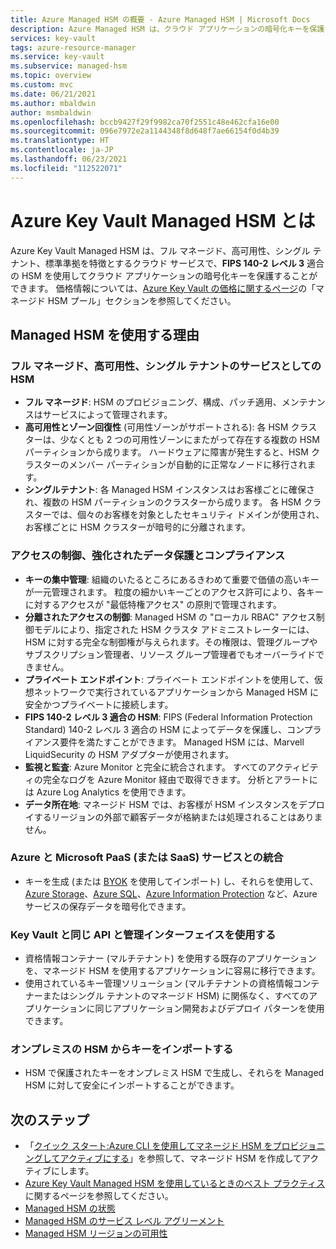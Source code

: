 ```yaml
---
title: Azure Managed HSM の概要 - Azure Managed HSM | Microsoft Docs
description: Azure Managed HSM は、クラウド アプリケーションの暗号化キーを保護するクラウド サービスです。
services: key-vault
tags: azure-resource-manager
ms.service: key-vault
ms.subservice: managed-hsm
ms.topic: overview
ms.custom: mvc
ms.date: 06/21/2021
ms.author: mbaldwin
author: msmbaldwin
ms.openlocfilehash: bccb9427f29f9982ca70f2551c48e462cfa16e00
ms.sourcegitcommit: 096e7972e2a1144348f8d648f7ae66154f0d4b39
ms.translationtype: HT
ms.contentlocale: ja-JP
ms.lasthandoff: 06/23/2021
ms.locfileid: "112522071"
---
```

# <a name="what-is-azure-key-vault-managed-hsm"></a>Azure Key Vault Managed HSM とは

Azure Key Vault Managed HSM は、フル マネージド、高可用性、シングル テナント、標準準拠を特徴とするクラウド サービスで、**FIPS 140-2 レベル 3** 適合の HSM を使用してクラウド アプリケーションの暗号化キーを保護することができます。 価格情報については、[Azure Key Vault の価格に関するページ](https://azure.microsoft.com/pricing/details/key-vault/)の「マネージド HSM プール」セクションを参照してください。 

## <a name="why-use-managed-hsm"></a>Managed HSM を使用する理由

### <a name="fully-managed-highly-available-single-tenant-hsm-as-a-service"></a>フル マネージド、高可用性、シングル テナントのサービスとしての HSM

- **フル マネージド**: HSM のプロビジョニング、構成、パッチ適用、メンテナンスはサービスによって管理されます。 
- **高可用性とゾーン回復性** (可用性ゾーンがサポートされる): 各 HSM クラスターは、少なくとも 2 つの可用性ゾーンにまたがって存在する複数の HSM パーティションから成ります。 ハードウェアに障害が発生すると、HSM クラスターのメンバー パーティションが自動的に正常なノードに移行されます。
- **シングルテナント**: 各 Managed HSM インスタンスはお客様ごとに確保され、複数の HSM パーティションのクラスターから成ります。 各 HSM クラスターでは、個々のお客様を対象としたセキュリティ ドメインが使用され、お客様ごとに HSM クラスターが暗号的に分離されます。


### <a name="access-control-enhanced-data-protection--compliance"></a>アクセスの制御、強化されたデータ保護とコンプライアンス

- **キーの集中管理**: 組織のいたるところにあるきわめて重要で価値の高いキーが一元管理されます。 粒度の細かいキーごとのアクセス許可により、各キーに対するアクセスが "最低特権アクセス" の原則で管理されます。
- **分離されたアクセスの制御**: Managed HSM の "ローカル RBAC" アクセス制御モデルにより、指定された HSM クラスタ アドミニストレーターには、HSM に対する完全な制御権が与えられます。その権限は、管理グループやサブスクリプション管理者、リソース グループ管理者でもオーバーライドできません。
- **プライベート エンドポイント**: プライベート エンドポイントを使用して、仮想ネットワークで実行されているアプリケーションから Managed HSM に安全かつプライベートに接続します。
- **FIPS 140-2 レベル 3 適合の HSM**: FIPS (Federal Information Protection Standard) 140-2 レベル 3 適合の HSM によってデータを保護し、コンプライアンス要件を満たすことができます。 Managed HSM には、Marvell LiquidSecurity の HSM アダプターが使用されます。
- **監視と監査**: Azure Monitor と完全に統合されます。 すべてのアクティビティの完全なログを Azure Monitor 経由で取得できます。 分析とアラートには Azure Log Analytics を使用できます。
- **データ所在地**: マネージド HSM では、お客様が HSM インスタンスをデプロイするリージョンの外部で顧客データが格納または処理されることはありません。

### <a name="integrated-with-azure-and-microsoft-paassaas-services"></a>Azure と Microsoft PaaS (または SaaS) サービスとの統合 

- キーを生成 (または [BYOK](hsm-protected-keys-byok.md) を使用してインポート) し、それらを使用して、[Azure Storage](../../storage/common/customer-managed-keys-overview.md)、[Azure SQL](../../azure-sql/database/transparent-data-encryption-byok-overview.md)、[Azure Information Protection](/azure/information-protection/byok-price-restrictions) など、Azure サービスの保存データを暗号化できます。

### <a name="uses-same-api-and-management-interfaces-as-key-vault"></a>Key Vault と同じ API と管理インターフェイスを使用する

- 資格情報コンテナー (マルチテナント) を使用する既存のアプリケーションを、マネージド HSM を使用するアプリケーションに容易に移行できます。
- 使用されているキー管理ソリューション (マルチテナントの資格情報コンテナーまたはシングル テナントのマネージド HSM) に関係なく、すべてのアプリケーションに同じアプリケーション開発およびデプロイ パターンを使用できます。

### <a name="import-keys-from-your-on-premise-hsms"></a>オンプレミスの HSM からキーをインポートする

- HSM で保護されたキーをオンプレミス HSM で生成し、それらを Managed HSM に対して安全にインポートすることができます。

## <a name="next-steps"></a>次のステップ
- 「[クイック スタート:Azure CLI を使用してマネージド HSM をプロビジョニングしてアクティブにする](quick-create-cli.md)」を参照して、マネージド HSM を作成してアクティブにします。
- [Azure Key Vault Managed HSM を使用しているときのベスト プラクティス](best-practices.md)に関するページを参照してください。
- [Managed HSM の状態](https://status.azure.com)
- [Managed HSM のサービス レベル アグリーメント](https://azure.microsoft.com/support/legal/sla/key-vault-managed-hsm/v1_0/)
- [Managed HSM リージョンの可用性](https://azure.microsoft.com/global-infrastructure/services/?products=key-vault)
